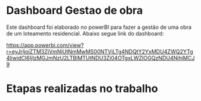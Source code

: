 # Dashboard Gestao de obra
 Este dashboard foi elaborado no powerBI para fazer a gestão de uma obra de um loteamento residencial. Abaixo segue link do dashboard:

 https://app.powerbi.com/view?r=eyJrIjoiZTM3ZjVmNjUtNmMwMS00NTVjLTg4NDQtY2YxMDU4ZWQ2YTg4IiwidCI6IjIzMGJmNzU2LTBlMTUtNDU3Zi04OTgxLWZlOGQzNDU4NjhjMCJ9

# Etapas realizadas no trabalho



